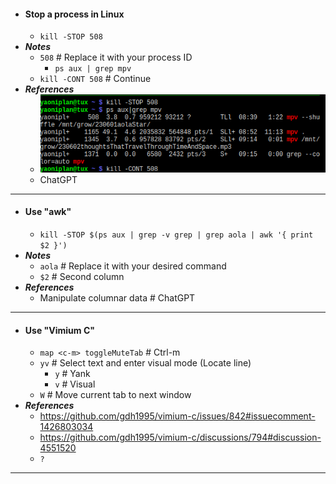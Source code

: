 - #### Stop a process in Linux
    - `kill -STOP 508`
- ***Notes***
    - `508` # Replace it with your process ID
        - `ps aux | grep mpv`
    - `kill -CONT 508` # Continue
- ***References***
    - ![2023-06-04_09-21.png](../assets/2023-06-04_09-21.png)
    - ChatGPT
- ---
- #### Use "awk"
    - `kill -STOP $(ps aux | grep -v grep | grep aola | awk '{ print $2 }')`
- ***Notes***
    - `aola` # Replace it with your desired command
    - `$2` # Second column
- ***References***
    - Manipulate columnar data # ChatGPT
- ---
- #### Use "Vimium C"
    - `map <c-m> toggleMuteTab` # Ctrl-m
    - `yv` # Select text and enter visual mode (Locate line)
        - `y` # Yank
        - `v` # Visual
    - `W` # Move current tab to next window
- ***References***
    - https://github.com/gdh1995/vimium-c/issues/842#issuecomment-1426803034
    - https://github.com/gdh1995/vimium-c/discussions/794#discussion-4551520
    - `?`
- ---
